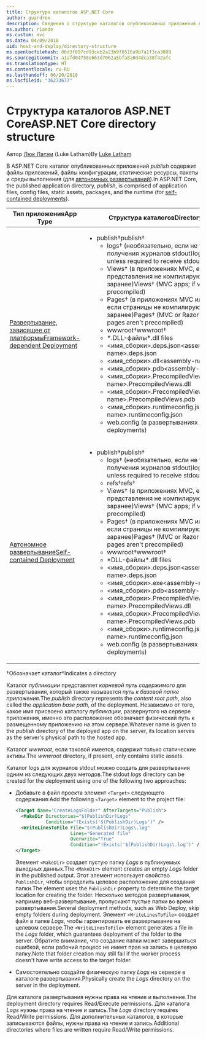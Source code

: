 ```yaml
---
title: Структура каталогов ASP.NET Core
author: guardrex
description: Сведения о структуре каталогов опубликованных приложений ASP.NET Core.
ms.author: riande
ms.custom: mvc
ms.date: 04/09/2018
uid: host-and-deploy/directory-structure
ms.openlocfilehash: 06d3f097cd93ceb2a23b9f6516a9b7a1f3ca3089
ms.sourcegitcommit: a1afd04758e663d7062a5bfa8a0d4dca38f42afc
ms.translationtype: HT
ms.contentlocale: ru-RU
ms.lasthandoff: 06/20/2018
ms.locfileid: "36273677"
---
```

# <a name="aspnet-core-directory-structure"></a><span data-ttu-id="703c2-103">Структура каталогов ASP.NET Core</span><span class="sxs-lookup"><span data-stu-id="703c2-103">ASP.NET Core directory structure</span></span>

<span data-ttu-id="703c2-104">Автор [Люк Латэм](https://github.com/guardrex) (Luke Latham)</span><span class="sxs-lookup"><span data-stu-id="703c2-104">By [Luke Latham](https://github.com/guardrex)</span></span>

<span data-ttu-id="703c2-105">В ASP.NET Core каталог опубликованных приложений *publish* содержит файлы приложений, файлы конфигурации, статические ресурсы, пакеты и среды выполнения (для [автономных развертываний](/dotnet/core/deploying/#self-contained-deployments-scd)).</span><span class="sxs-lookup"><span data-stu-id="703c2-105">In ASP.NET Core, the published application directory, *publish*, is comprised of application files, config files, static assets, packages, and the runtime (for [self-contained deployments](/dotnet/core/deploying/#self-contained-deployments-scd)).</span></span>


| <span data-ttu-id="703c2-106">Тип приложения</span><span class="sxs-lookup"><span data-stu-id="703c2-106">App Type</span></span> | <span data-ttu-id="703c2-107">Структура каталогов</span><span class="sxs-lookup"><span data-stu-id="703c2-107">Directory Structure</span></span> |
| -------- | ------------------- |
| [<span data-ttu-id="703c2-108">Развертывание, зависящее от платформы</span><span class="sxs-lookup"><span data-stu-id="703c2-108">Framework-dependent Deployment</span></span>](/dotnet/core/deploying/#framework-dependent-deployments-fdd) | <ul><li><span data-ttu-id="703c2-109">publish&dagger;</span><span class="sxs-lookup"><span data-stu-id="703c2-109">publish&dagger;</span></span><ul><li><span data-ttu-id="703c2-110">logs&dagger; (необязательно, если не требуется для получения журналов stdout)</span><span class="sxs-lookup"><span data-stu-id="703c2-110">logs&dagger; (optional unless required to receive stdout logs)</span></span></li><li><span data-ttu-id="703c2-111">Views&dagger; (в приложениях MVC, если представления не компилируются заранее)</span><span class="sxs-lookup"><span data-stu-id="703c2-111">Views&dagger; (MVC apps; if views aren't precompiled)</span></span></li><li><span data-ttu-id="703c2-112">Pages&dagger; (в приложениях MVC или Razor Pages, если страницы не компилируются заранее)</span><span class="sxs-lookup"><span data-stu-id="703c2-112">Pages&dagger; (MVC or Razor Pages apps; if pages aren't precompiled)</span></span></li><li><span data-ttu-id="703c2-113">wwwroot&dagger;</span><span class="sxs-lookup"><span data-stu-id="703c2-113">wwwroot&dagger;</span></span></li><li><span data-ttu-id="703c2-114">\*\.DLL-файлы</span><span class="sxs-lookup"><span data-stu-id="703c2-114">\*\.dll files</span></span></li><li><span data-ttu-id="703c2-115">\<имя_сборки>.deps.json</span><span class="sxs-lookup"><span data-stu-id="703c2-115">\<assembly-name>.deps.json</span></span></li><li><span data-ttu-id="703c2-116">\<имя_сборки>.dll</span><span class="sxs-lookup"><span data-stu-id="703c2-116">\<assembly-name>.dll</span></span></li><li><span data-ttu-id="703c2-117">\<имя_сборки>.pdb</span><span class="sxs-lookup"><span data-stu-id="703c2-117">\<assembly-name>.pdb</span></span></li><li><span data-ttu-id="703c2-118">\<имя_сборки>.PrecompiledViews.dll</span><span class="sxs-lookup"><span data-stu-id="703c2-118">\<assembly-name>.PrecompiledViews.dll</span></span></li><li><span data-ttu-id="703c2-119">\<имя_сборки>.PrecompiledViews.pdb</span><span class="sxs-lookup"><span data-stu-id="703c2-119">\<assembly-name>.PrecompiledViews.pdb</span></span></li><li><span data-ttu-id="703c2-120">\<имя_сборки>.runtimeconfig.json</span><span class="sxs-lookup"><span data-stu-id="703c2-120">\<assembly-name>.runtimeconfig.json</span></span></li><li><span data-ttu-id="703c2-121">web.config (в развертываниях IIS)</span><span class="sxs-lookup"><span data-stu-id="703c2-121">web.config (IIS deployments)</span></span></li></ul></li></ul> |
| [<span data-ttu-id="703c2-122">Автономное развертывание</span><span class="sxs-lookup"><span data-stu-id="703c2-122">Self-contained Deployment</span></span>](/dotnet/core/deploying/#self-contained-deployments-scd) | <ul><li><span data-ttu-id="703c2-123">publish&dagger;</span><span class="sxs-lookup"><span data-stu-id="703c2-123">publish&dagger;</span></span><ul><li><span data-ttu-id="703c2-124">logs&dagger; (необязательно, если не требуется для получения журналов stdout)</span><span class="sxs-lookup"><span data-stu-id="703c2-124">logs&dagger; (optional unless required to receive stdout logs)</span></span></li><li><span data-ttu-id="703c2-125">refs&dagger;</span><span class="sxs-lookup"><span data-stu-id="703c2-125">refs&dagger;</span></span></li><li><span data-ttu-id="703c2-126">Views&dagger; (в приложениях MVC, если представления не компилируются заранее)</span><span class="sxs-lookup"><span data-stu-id="703c2-126">Views&dagger; (MVC apps; if views aren't precompiled)</span></span></li><li><span data-ttu-id="703c2-127">Pages&dagger; (в приложениях MVC или Razor Pages, если страницы не компилируются заранее)</span><span class="sxs-lookup"><span data-stu-id="703c2-127">Pages&dagger; (MVC or Razor Pages apps; if pages aren't precompiled)</span></span></li><li><span data-ttu-id="703c2-128">wwwroot&dagger;</span><span class="sxs-lookup"><span data-stu-id="703c2-128">wwwroot&dagger;</span></span></li><li><span data-ttu-id="703c2-129">\*DLL-файлы</span><span class="sxs-lookup"><span data-stu-id="703c2-129">\*.dll files</span></span></li><li><span data-ttu-id="703c2-130">\<имя_сборки>.deps.json</span><span class="sxs-lookup"><span data-stu-id="703c2-130">\<assembly-name>.deps.json</span></span></li><li><span data-ttu-id="703c2-131">\<имя_сборки>.exe</span><span class="sxs-lookup"><span data-stu-id="703c2-131">\<assembly-name>.exe</span></span></li><li><span data-ttu-id="703c2-132">\<имя_сборки>.pdb</span><span class="sxs-lookup"><span data-stu-id="703c2-132">\<assembly-name>.pdb</span></span></li><li><span data-ttu-id="703c2-133">\<имя_сборки>.PrecompiledViews.dll</span><span class="sxs-lookup"><span data-stu-id="703c2-133">\<assembly-name>.PrecompiledViews.dll</span></span></li><li><span data-ttu-id="703c2-134">\<имя_сборки>.PrecompiledViews.pdb</span><span class="sxs-lookup"><span data-stu-id="703c2-134">\<assembly-name>.PrecompiledViews.pdb</span></span></li><li><span data-ttu-id="703c2-135">\<имя_сборки>.runtimeconfig.json</span><span class="sxs-lookup"><span data-stu-id="703c2-135">\<assembly-name>.runtimeconfig.json</span></span></li><li><span data-ttu-id="703c2-136">web.config (в развертываниях IIS)</span><span class="sxs-lookup"><span data-stu-id="703c2-136">web.config (IIS deployments)</span></span></li></ul></li></ul> |

<span data-ttu-id="703c2-137">&dagger;Обозначает каталог</span><span class="sxs-lookup"><span data-stu-id="703c2-137">&dagger;Indicates a directory</span></span>

<span data-ttu-id="703c2-138">Каталог *публикации* представляет *корневой путь содержимого* для развертывания, который также называется *путь к базовой папке приложения*.</span><span class="sxs-lookup"><span data-stu-id="703c2-138">The *publish* directory represents the *content root path*, also called the *application base path*, of the deployment.</span></span> <span data-ttu-id="703c2-139">Независимо от того, какое имя присвоено каталогу *публикации*, развернутого на сервере приложения, именно это расположение обозначает физический путь к размещенному приложению на этом сервере.</span><span class="sxs-lookup"><span data-stu-id="703c2-139">Whatever name is given to the *publish* directory of the deployed app on the server, its location serves as the server's physical path to the hosted app.</span></span>

<span data-ttu-id="703c2-140">Каталог *wwwroot*, если таковой имеется, содержит только статические активы.</span><span class="sxs-lookup"><span data-stu-id="703c2-140">The *wwwroot* directory, if present, only contains static assets.</span></span>

<span data-ttu-id="703c2-141">Каталог *logs* для журналов stdout можно создать для развертывания одним из следующих двух методов.</span><span class="sxs-lookup"><span data-stu-id="703c2-141">The stdout *logs* directory can be created for the deployment using one of the following two approaches:</span></span>

* <span data-ttu-id="703c2-142">Добавьте в файл проекта элемент `<Target>` следующего содержания:</span><span class="sxs-lookup"><span data-stu-id="703c2-142">Add the following `<Target>` element to the project file:</span></span>

   ```xml
   <Target Name="CreateLogsFolder" AfterTargets="Publish">
     <MakeDir Directories="$(PublishDir)Logs" 
              Condition="!Exists('$(PublishDir)Logs')" />
     <WriteLinesToFile File="$(PublishDir)Logs\.log" 
                       Lines="Generated file" 
                       Overwrite="True" 
                       Condition="!Exists('$(PublishDir)Logs\.log')" />
   </Target>
   ```

   <span data-ttu-id="703c2-143">Элемент `<MakeDir>` создает пустую папку *Logs* в публикуемых выходных данных.</span><span class="sxs-lookup"><span data-stu-id="703c2-143">The `<MakeDir>` element creates an empty *Logs* folder in the published output.</span></span> <span data-ttu-id="703c2-144">Этот элемент использует свойство `PublishDir`, чтобы определить целевое расположение для создания папки.</span><span class="sxs-lookup"><span data-stu-id="703c2-144">The element uses the `PublishDir` property to determine the target location for creating the folder.</span></span> <span data-ttu-id="703c2-145">Несколько методов развертывания, например веб-развертывание, пропускают пустые папки во время развертывания.</span><span class="sxs-lookup"><span data-stu-id="703c2-145">Several deployment methods, such as Web Deploy, skip empty folders during deployment.</span></span> <span data-ttu-id="703c2-146">Элемент `<WriteLinesToFile>` создает файл в папке *Logs*, чтобы гарантировать ее развертывание на целевом сервере.</span><span class="sxs-lookup"><span data-stu-id="703c2-146">The `<WriteLinesToFile>` element generates a file in the *Logs* folder, which guarantees deployment of the folder to the server.</span></span> <span data-ttu-id="703c2-147">Обратите внимание, что создание папки может завершиться ошибкой, если рабочий процесс не имеет прав на запись в целевую папку.</span><span class="sxs-lookup"><span data-stu-id="703c2-147">Note that folder creation may still fail if the worker process doesn't have write access to the target folder.</span></span>

* <span data-ttu-id="703c2-148">Самостоятельно создайте физическую папку *Logs* на сервере в каталоге развертывания.</span><span class="sxs-lookup"><span data-stu-id="703c2-148">Physically create the *Logs* directory on the server in the deployment.</span></span>

<span data-ttu-id="703c2-149">Для каталога развертывания нужны права на чтение и выполнение.</span><span class="sxs-lookup"><span data-stu-id="703c2-149">The deployment directory requires Read/Execute permissions.</span></span> <span data-ttu-id="703c2-150">Для каталога *Logs* нужны права на чтение и запись.</span><span class="sxs-lookup"><span data-stu-id="703c2-150">The *Logs* directory requires Read/Write permissions.</span></span> <span data-ttu-id="703c2-151">Для дополнительных каталогов, в которые записываются файлы, нужны права на чтение и запись.</span><span class="sxs-lookup"><span data-stu-id="703c2-151">Additional directories where files are written require Read/Write permissions.</span></span>
